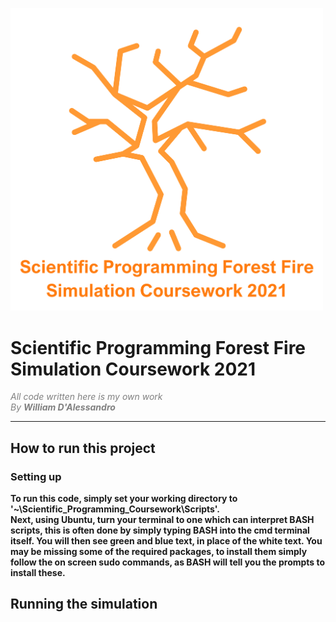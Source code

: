 
<p align=centre>
  <img src = "README_Media/Overall_Burning_Tree.png" width="500">
</p>
<head>
</head>

<main>


<body>



<h1>
 Scientific Programming Forest Fire Simulation Coursework 2021
</h1>
<i>
<p1  style = "text-indent:30%; color:grey;">
All code written here is my own work
<br>By <b>William D'Alessandro<b></i>
</p1>
<hr>


<article>
<h2>
    How to run this project
</h2>

<h3>
    Setting up
</h3>

<p1>
    To run this code, simply set your working directory to '~\Scientific_Programming_Coursework\Scripts'. <br>
    Next, using Ubuntu, turn your terminal to one which can interpret BASH scripts, this is often done by simply typing BASH into the cmd terminal itself.
    You will then see green and blue text, in place of the white text. You may be missing some of the required packages, to install them simply follow the on screen sudo commands, as BASH will tell you the prompts to install these.
</p1>
<h2>
Running the simulation
</h2>

</article>



</body>

</main>
